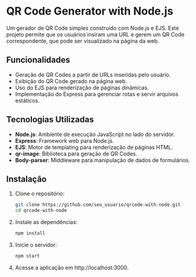 # QR Code Generator with Node.js

Um gerador de QR Code simples construído com Node.js e EJS. Este projeto permite que os usuários insiram uma URL e gerem um QR Code correspondente, que pode ser visualizado na página da web.

## Funcionalidades

- Geração de QR Codes a partir de URLs inseridas pelo usuário.
- Exibição do QR Code gerado na página web.
- Uso do EJS para renderização de páginas dinâmicas.
- Implementação do Express para gerenciar rotas e servir arquivos estáticos.

## Tecnologias Utilizadas

- **Node.js**: Ambiente de execução JavaScript no lado do servidor.
- **Express**: Framework web para Node.js.
- **EJS**: Motor de templating para renderização de páginas HTML.
- **qr-image**: Biblioteca para geração de QR Codes.
- **Body-parser**: Middleware para manipulação de dados de formulários.

## Instalação

1. Clone o repositório:

   ```bash
   git clone https://github.com/seu_usuario/qrcode-with-node.git
   cd qrcode-with-node

2. Instale as dependências:

    ```bash
    npm install

3. Inicie o servidor:

    ```bash
    npm start

4. Acesse a aplicação em http://localhost:3000.